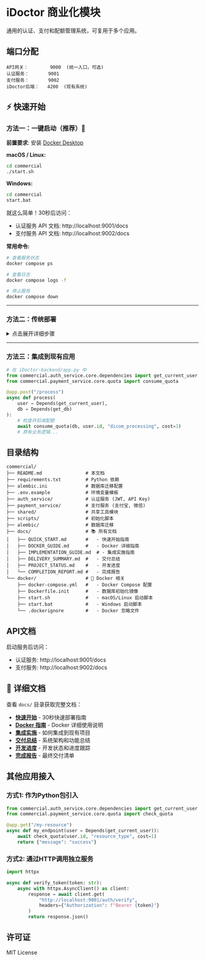# iDoctor 商业化模块

通用的认证、支付和配额管理系统，可复用于多个应用。

## 端口分配

```
API网关：        9000  (统一入口，可选)
认证服务：       9001
支付服务：       9002
iDoctor后端：   4200  (现有系统)
```

## ⚡ 快速开始

### 方法一：一键启动（推荐）🚀

**前置要求**: 安装 [Docker Desktop](https://www.docker.com/products/docker-desktop)

**macOS / Linux:**
```bash
cd commercial
./start.sh
```

**Windows:**
```bash
cd commercial
start.bat
```

就这么简单！30秒后访问：
- 认证服务 API 文档: http://localhost:9001/docs
- 支付服务 API 文档: http://localhost:9002/docs

**常用命令:**
```bash
# 查看服务状态
docker compose ps

# 查看日志
docker compose logs -f

# 停止服务
docker compose down
```

---

### 方法二：传统部署

<details>
<summary>点击展开详细步骤</summary>

#### 1. 安装依赖

```bash
cd commercial
pip install -r requirements.txt
```

#### 2. 配置环境变量

```bash
cp .env.example .env
# 编辑 .env 文件，填入数据库和支付配置
```

#### 3. 初始化数据库

```bash
# 创建数据库
createdb idoctor_commercial

# 运行迁移
alembic revision --autogenerate -m "Initial tables"
alembic upgrade head

# 初始化订阅计划
python scripts/seed_plans.py
```

#### 4. 启动服务

**终端1: 启动认证服务**
```bash
cd auth_service
python app.py
```

**终端2: 启动支付服务**
```bash
cd payment_service
python app.py
```

</details>

---

### 方法三：集成到现有应用

```python
# 在 iDoctor-backend/app.py 中
from commercial.auth_service.core.dependencies import get_current_user
from commercial.payment_service.core.quota import consume_quota

@app.post("/process")
async def process(
    user = Depends(get_current_user),
    db = Depends(get_db)
):
    # 检查并扣减配额
    await consume_quota(db, user.id, "dicom_processing", cost=1)
    # 原有业务逻辑...
```

## 目录结构

```
commercial/
├── README.md                # 本文档
├── requirements.txt         # Python 依赖
├── alembic.ini              # 数据库迁移配置
├── .env.example             # 环境变量模板
├── auth_service/            # 认证服务 (JWT, API Key)
├── payment_service/         # 支付服务 (支付宝, 微信)
├── shared/                  # 共享工具模块
├── scripts/                 # 初始化脚本
├── alembic/                 # 数据库迁移
├── docs/                    # 📚 所有文档
│   ├── QUICK_START.md       #   - 快速开始指南
│   ├── DOCKER_GUIDE.md      #   - Docker 详细指南
│   ├── IMPLEMENTATION_GUIDE.md  # - 集成实施指南
│   ├── DELIVERY_SUMMARY.md  #   - 交付总结
│   ├── PROJECT_STATUS.md    #   - 开发进度
│   └── COMPLETION_REPORT.md #   - 完成报告
└── docker/                  # 🐳 Docker 相关
    ├── docker-compose.yml   #   - Docker Compose 配置
    ├── Dockerfile.init      #   - 数据库初始化镜像
    ├── start.sh             #   - macOS/Linux 启动脚本
    ├── start.bat            #   - Windows 启动脚本
    └── .dockerignore        #   - Docker 忽略文件
```

## API文档

启动服务后访问：
- 认证服务: http://localhost:9001/docs
- 支付服务: http://localhost:9002/docs

## 📖 详细文档

查看 `docs/` 目录获取完整文档：

- **[快速开始](docs/QUICK_START.md)** - 30秒快速部署指南
- **[Docker 指南](docs/DOCKER_GUIDE.md)** - Docker 详细使用说明
- **[集成实施](docs/IMPLEMENTATION_GUIDE.md)** - 如何集成到现有项目
- **[交付总结](docs/DELIVERY_SUMMARY.md)** - 系统架构和功能总结
- **[开发进度](docs/PROJECT_STATUS.md)** - 开发状态和进度跟踪
- **[完成报告](docs/COMPLETION_REPORT.md)** - 最终交付清单

## 其他应用接入

### 方式1: 作为Python包引入

```python
from commercial.auth_service.core.dependencies import get_current_user
from commercial.payment_service.core.quota import check_quota

@app.get("/my-resource")
async def my_endpoint(user = Depends(get_current_user)):
    await check_quota(user.id, "resource_type", cost=1)
    return {"message": "success"}
```

### 方式2: 通过HTTP调用独立服务

```python
import httpx

async def verify_token(token: str):
    async with httpx.AsyncClient() as client:
        response = await client.get(
            "http://localhost:9001/auth/verify",
            headers={"Authorization": f"Bearer {token}"}
        )
        return response.json()
```

## 许可证

MIT License
